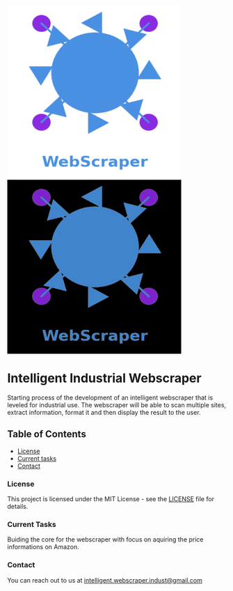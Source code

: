 <img src="/img/logo.png" alt="Logo Picture" width="400" height="400" style="display:block;" class="gh-light-mode-only"/>
<img src="/img/dark_logo.png" alt="Logo Picture" width="400" height="400" style="display:block;" class="gh-dark-mode-only"/>


# Intelligent Industrial Webscraper


Starting process of the development of an intelligent webscraper that is leveled for industrial use. The webscraper will be able to scan multiple sites, extract information, format it and then display the result to the user.


## Table of Contents

<!-- - [Installation](#installation)
- [Usage](#usage)
- [Features](#features)
- [Contributing](#contributing) -->
- [License](#license)
- [Current tasks](#current)
- [Contact](#contact)
<!-- - [Acknowledgements](#acknowledgements) -->


### License

This project is licensed under the MIT License - see the [LICENSE](LICENSE) file for details.


### Current Tasks

Buiding the core for the webscraper with focus on aquiring the price informations on Amazon.


### Contact

You can reach out to us at [intelligent.webscraper.indust@gmail.com](mailto:intelligent.webscraper.indust@gmail.com)



